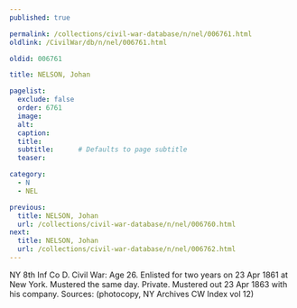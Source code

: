 ```yaml
---
published: true

permalink: /collections/civil-war-database/n/nel/006761.html
oldlink: /CivilWar/db/n/nel/006761.html

oldid: 006761

title: NELSON, Johan

pagelist:
  exclude: false
  order: 6761
  image: 
  alt:
  caption:
  title:
  subtitle:      # Defaults to page subtitle
  teaser:

category: 
  - N 
  - NEL

previous:
  title: NELSON, Johan
  url: /collections/civil-war-database/n/nel/006760.html  
next:
  title: NELSON, Johan
  url: /collections/civil-war-database/n/nel/006762.html   
---
```

NY 8th Inf Co D. Civil War: Age 26. Enlisted for two years on 23 Apr 1861 at New York. Mustered the same day. Private. Mustered out 23 Apr 1863 with his company. Sources: (photocopy, NY Archives CW Index vol 12)